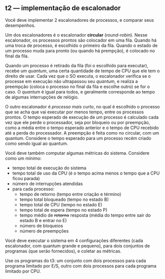 ## t2 — implementação de escalonador

Você deve implementar 2 escalonadores de processos, e comparar seus desempenhos.

Um dos escalonadores é o escalonador **circular** (*round-robin*).
Nesse escalonador, os processos prontos são colocador em uma fila.
Quando há uma troca de processo, é escolhido o primeiro da fila.
Quando o estado de um processo muda para pronto (ou quando há prempção), é colocado no final da fila.

Quando um processo é retirado da fila (foi o escolhido para executar), recebe um *quantum*, uma certa quantidade de tempo de CPU que ele tem o direito de usar. Cada vez que o SO executa, o escalonador verifica se o processe em execução não ultrapassou seu *quantum*, e realiza a preempção (coloca o processo no final da fila e escolhe outro) se for o caso.
O *quantum* é igual para todos, e geralmente corresponde ao tempo de algumas interrupções de relógio.

O outro escalonador é *processo mais curto*, no qual é escolhido o processo que se acha que vai executar por menos tempo, entre os processos prontos. O tempo esperado de execução de um processo é calculado cada vez que ele perde o processador, seja por bloqueio ou por preempção, como a média entre o tempo esperado anterior e o tempo de CPU recebido até a perda do processador. A preempção é feita como no circular, com um quantum. Considere o tempo esperado para um processo recém criado como sendo igual ao quantum.

Você deve também computar algumas métricas do sistema. Considere como um mínimo:
- tempo total de execução do sistema
- tempo total de uso da CPU (é o tempo acima menos o tempo que a CPU ficou parada)
- número de interrupções atendidas
- para cada processo:
  - tempo de retorno (tempo entre criação e término)
  - tempo total bloqueado (tempo no estado B)
  - tempo total de CPU (tempo no estado E)
  - tempo total de espera (tempo no estado P)
  - tempo médio de ~~retorno~~ resposta (média do tempo entre sair do estado B e entrar no E)
  - número de bloqueios
  - número de preempções

Você deve executar o sistema em 4 configurações diferentes (cada escalonador, com quantum grande e pequeno), para dois conjuntos de programas (que serão fornecidos), e coletar as métricas.

Use os programas do t3: um conjunto com dois processos para cada programa limitado por E/S, outro com dois processos para cada programa limitado por CPU.
